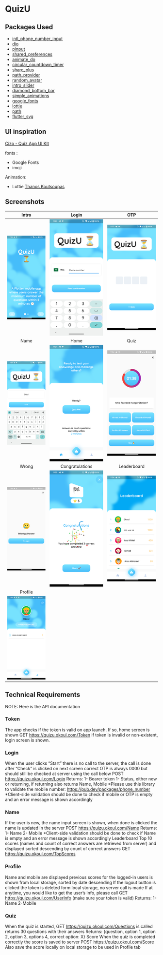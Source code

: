# QuizU

## Packages Used
- [intl_phone_number_input](https://pub.dev/packages/intl_phone_number_input)
- [dio](https://pub.dev/packages/dio)
- [pinput](https://pub.dev/packages/pinput)
- [shared_preferences](https://pub.dev/packages/shared_preferences)
- [animate_do](https://pub.dev/packages/animate_do)
- [circular_countdown_timer](https://pub.dev/packages/circular_countdown_timer)
- [share_plus](https://pub.dev/packages/share_plus)
- [path_provider](https://pub.dev/packages/path_provider)
- [random_avatar](https://pub.dev/packages/random_avatar)
- [intro_slider](https://pub.dev/packages/intro_slider)
- [diamond_bottom_bar](https://pub.dev/packages/diamond_bottom_bar)
- [simple_animations](https://pub.dev/packages/simple_animations)
- [google_fonts](https://pub.dev/packages/google_fonts)
- [lottie](https://pub.dev/packages/lottie)
- [path](https://pub.dev/packages/path)
- [flutter_svg](https://pub.dev/packages/flutter_svg)

## UI inspiration
[Cizo - Quiz App UI KIt](https://dribbble.com/shots/15173744-Cizo-Quiz-App-UI-KIt)

fonts :
- Google Fonts
- imoji

Animation:
- Lottie [Thanos Koutsoupas](https://lottiefiles.com/112854-congratulations)

## 
## Screenshots

| Intro | Login | OTP |
| :---:         |     :---:      |          :---: |
| ![Intro Screen](readme_images/1.png "Intro Screen")   | ![Login](readme_images/2.png "Login")     | ![OTP](readme_images/3.png "OTP")    |
| Name     | Home       | Quiz      |
|![Name](readme_images/4.png "Name")|![Home](readme_images/5.png "Home")| ![Quiz](readme_images/6.png "Quiz")|
|Wrong|Congratulations|Leaderboard|
|![wrong](readme_images/7.png "wrong")|![OTP](readme_images/8.png "OTP")|![OTP](readme_images/9.png "OTP")|
|Profile|
|![OTP](readme_images/10.png "OTP")|

## Technical Requirements
NOTE: Here is the API documentation

### Token
The app checks if the token is valid on app launch. If so, home screen is shown
GET https://quizu.okoul.com/Token
if token is invalid or non-existent, login screen is shown.

### Login
When the user clicks “Start” there is no call to the server, the call is done after “Check” is clicked on next screen
correct OTP is always 0000 but should still be checked at server using the call below
POST https://quizu.okoul.com/Login
Returns:
1- Bearer token
1- Status, either new or returning, if returning also returns Name, Mobile
*Please use this library to validate the mobile number:
https://pub.dev/packages/phone_number
*Client-side validation should be done to check if mobile or OTP is empty and an error message is shown accordingly

### Name
If the user is new, the name input screen is shown, when done is clicked the name is updated in the server
POST https://quizu.okoul.com/Name
Returns:
1- Name
2- Mobile
*Client-side validation should be done to check if Name is empty and an error message is shown accordingly
Leaderboard
Top 10 scores (names and count of correct answers are retrieved from server) and displayed sorted descending by count of correct answers
GET https://quizu.okoul.com/TopScores

### Profile
Name and mobile are displayed
previous scores for the logged-in users is shown from local storage, sorted by date descending
If the logout button is clicked the token is deleted form local storage, no server call is made
If at anytime, you would like to get the user’s info, please call GET https://quizu.okoul.com/UserInfo (make sure your token is valid)
Returns:
1-Name
2-Mobile

### Quiz
When the quiz is started, GET https://quizu.okoul.com/Questions is called returns 30 questions with their answers Returns:
{question, option 1, option 2, option 3, options 4, correct option: X}
Score
When the quiz is completed correctly the score is saved to server
POST https://quizu.okoul.com/Score
Also save the score locally on local storage to be used in Profile tab

